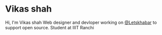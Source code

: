 # Vikas shah
Hi, I'm Vikas shah Web designer and devloper working on [@Letskhabar](https://github.com/letskhabar) to support open source. Student at IIIT Ranchi



